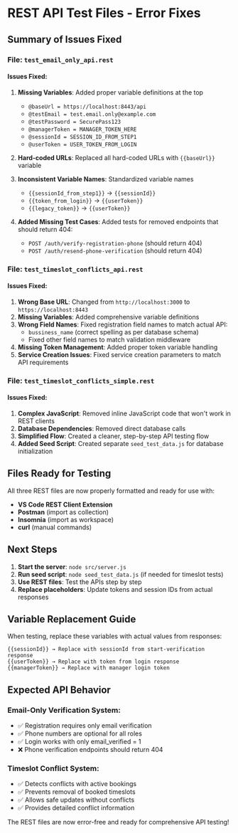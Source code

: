 # REST API Test Files - Error Fixes

## Summary of Issues Fixed

### File: `test_email_only_api.rest`

#### **Issues Fixed:**
1. **Missing Variables**: Added proper variable definitions at the top
   - `@baseUrl = https://localhost:8443/api`
   - `@testEmail = test.email.only@example.com`
   - `@testPassword = SecurePass123`
   - `@managerToken = MANAGER_TOKEN_HERE`
   - `@sessionId = SESSION_ID_FROM_STEP1`
   - `@userToken = USER_TOKEN_FROM_LOGIN`

2. **Hard-coded URLs**: Replaced all hard-coded URLs with `{{baseUrl}}` variable

3. **Inconsistent Variable Names**: Standardized variable names
   - `{{sessionId_from_step1}}` → `{{sessionId}}`
   - `{{token_from_login}}` → `{{userToken}}`
   - `{{legacy_token}}` → `{{userToken}}`

4. **Added Missing Test Cases**: Added tests for removed endpoints that should return 404:
   - `POST /auth/verify-registration-phone` (should return 404)
   - `POST /auth/resend-phone-verification` (should return 404)

### File: `test_timeslot_conflicts_api.rest`

#### **Issues Fixed:**
1. **Wrong Base URL**: Changed from `http://localhost:3000` to `https://localhost:8443`
2. **Missing Variables**: Added comprehensive variable definitions
3. **Wrong Field Names**: Fixed registration field names to match actual API:
   - `bussiness_name` (correct spelling as per database schema)
   - Fixed other field names to match validation middleware
4. **Missing Token Management**: Added proper token variable handling
5. **Service Creation Issues**: Fixed service creation parameters to match API requirements

### File: `test_timeslot_conflicts_simple.rest`

#### **Issues Fixed:**
1. **Complex JavaScript**: Removed inline JavaScript code that won't work in REST clients
2. **Database Dependencies**: Removed direct database calls
3. **Simplified Flow**: Created a cleaner, step-by-step API testing flow
4. **Added Seed Script**: Created separate `seed_test_data.js` for database initialization

## Files Ready for Testing

All three REST files are now properly formatted and ready for use with:
- **VS Code REST Client Extension**
- **Postman** (import as collection)
- **Insomnia** (import as workspace)
- **curl** (manual commands)

## Next Steps

1. **Start the server**: `node src/server.js`
2. **Run seed script**: `node seed_test_data.js` (if needed for timeslot tests)
3. **Use REST files**: Test the APIs step by step
4. **Replace placeholders**: Update tokens and session IDs from actual responses

## Variable Replacement Guide

When testing, replace these variables with actual values from responses:

```
{{sessionId}} → Replace with sessionId from start-verification response
{{userToken}} → Replace with token from login response  
{{managerToken}} → Replace with manager login token
```

## Expected API Behavior

### Email-Only Verification System:
- ✅ Registration requires only email verification
- ✅ Phone numbers are optional for all roles
- ✅ Login works with only email_verified = 1
- ❌ Phone verification endpoints should return 404

### Timeslot Conflict System:
- ✅ Detects conflicts with active bookings
- ✅ Prevents removal of booked timeslots
- ✅ Allows safe updates without conflicts
- ✅ Provides detailed conflict information

The REST files are now error-free and ready for comprehensive API testing!
